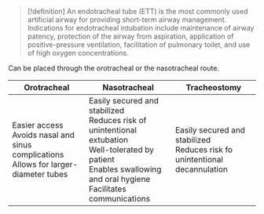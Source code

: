 >[!definition]
>An endotracheal tube (ETT) is the most commonly used artificial airway for providing short-term airway management. Indications for endotracheal intubation include maintenance of airway patency, protection of the airway from aspiration, application of positive-pressure ventilation, facilitation of pulmonary toilet, and use of high oxygen concentrations.

Can be placed through the orotracheal or the nasotracheal route. 

| Orotracheal                                                                               | Nasotracheal                                                                                                                                                                    | Tracheostomy |
| ----------------------------------------------------------------------------------------- | ------------------------------------------------------------------------------------------------------------------------------------------------------------------------------- | ------------ |
| Easier access<br>Avoids nasal and sinus complications<br>Allows for larger-diameter tubes | Easily secured and stabilized<br>Reduces risk of unintentional extubation<br>Well-tolerated by patient<br>Enables swallowing and oral hygiene<br>Facilitates communications<br> | Easily secured and stabilized<br>Reduces risk fo unintentional decannulation             |